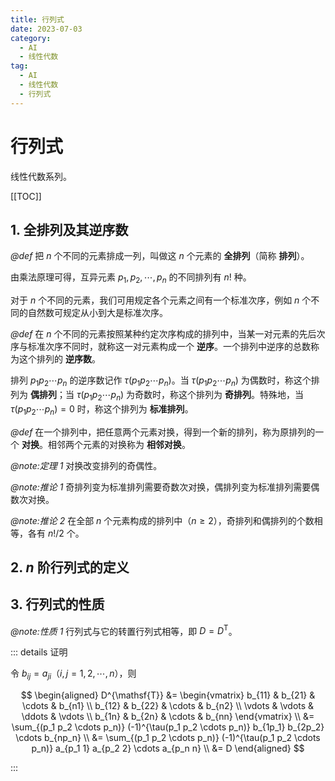 ```yaml
---
title: 行列式
date: 2023-07-03
category:
  - AI
  - 线性代数
tag:
  - AI
  - 线性代数
  - 行列式
---
```


# 行列式

线性代数系列。

<!-- more -->

[[TOC]]

## 1. 全排列及其逆序数

*@def* 把 $n$ 个不同的元素排成一列，叫做这 $n$ 个元素的 **全排列**（简称 **排列**）。

由乘法原理可得，互异元素 $p_1,\, p_2,\, \cdots,\, p_n$ 的不同排列有 $n!$ 种。

对于 $n$ 个不同的元素，我们可用规定各个元素之间有一个标准次序，例如 $n$ 个不同的自然数可规定从小到大是标准次序。

*@def* 在 $n$ 个不同的元素按照某种约定次序构成的排列中，当某一对元素的先后次序与标准次序不同时，就称这一对元素构成一个 **逆序**。一个排列中逆序的总数称为这个排列的 **逆序数**。

排列 $p_1 p_2 \cdots p_n$ 的逆序数记作 $\tau(p_1 p_2 \cdots p_n)$。当 $\tau(p_1 p_2 \cdots p_n)$ 为偶数时，称这个排列为 **偶排列**；当 $\tau(p_1 p_2 \cdots p_n)$ 为奇数时，称这个排列为 **奇排列**。特殊地，当 $\tau(p_1 p_2 \cdots p_n) = 0$ 时，称这个排列为 **标准排列**。

*@def* 在一个排列中，把任意两个元素对换，得到一个新的排列，称为原排列的一个 **对换**。相邻两个元素的对换称为 **相邻对换**。

*@note:定理 1* 对换改变排列的奇偶性。

*@note:推论 1* 奇排列变为标准排列需要奇数次对换，偶排列变为标准排列需要偶数次对换。

*@note:推论 2* 在全部 $n$ 个元素构成的排列中（$n \geqslant 2$），奇排列和偶排列的个数相等，各有 $n! / 2$ 个。

## 2. $n$ 阶行列式的定义

## 3. 行列式的性质

*@note:性质 1* 行列式与它的转置行列式相等，即 $D = D^\mathsf{T}$。

::: details 证明

令 $b_{ij} = a_{ji}$（$i,\,j = 1,\, 2,\, \cdots,\, n$），则

$$
\begin{aligned}
    D^{\mathsf{T}} &= \begin{vmatrix}
        b_{11} & b_{21} & \cdots & b_{n1} \\
        b_{12} & b_{22} & \cdots & b_{n2} \\
        \vdots & \vdots & \ddots & \vdots \\
        b_{1n} & b_{2n} & \cdots & b_{nn}
    \end{vmatrix} \\
    &= \sum_{(p_1 p_2 \cdots p_n)} (-1)^{\tau(p_1 p_2 \cdots p_n)} b_{1p_1} b_{2p_2} \cdots b_{np_n} \\
    &= \sum_{(p_1 p_2 \cdots p_n)} (-1)^{\tau(p_1 p_2 \cdots p_n)} a_{p_1 1} a_{p_2 2} \cdots a_{p_n n} \\
    &= D
\end{aligned}
$$

:::
